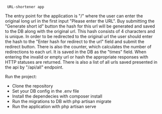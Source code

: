      URL-shortener app

The entry point for the application is "/" where the user can enter the original long url in the first input "Please enter the URL". Buy submitting the "Generate short id" button the hash for this url will be generated and saved to the DB along with the original url.
This hash consists of 4 characters and is unique. 
In order to be redirected to the original url the user should enter the hash to the "Enter hash for redirect to the url" field and submit the redirect button.
There is also the counter, which calculates the number of redirections to each url. It is saved in the DB as the "times" field.
When entering the invalid or empty url or hash the appropriate responses with HTTP statuses are returned.
There is also a list of all urls saved presented in the api by "/api/all" endpoint.

Run the project:
- Clone the repository 
- Set your DB config in the .env file
- Install the dependecies with composer install
- Run the migrations to DB with php artisan migrate
- Run the application with php artisan serve
